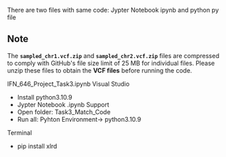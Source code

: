 There are two files with same code: Jypter Notebook ipynb and python py file

## Note
The **`sampled_chr1.vcf.zip`** and **`sampled_chr2.vcf.zip`** files are compressed to comply with GitHub's file size limit of 25 MB for individual files. Please unzip these files to obtain the **VCF files** before running the code.

IFN_646_Project_Task3.ipynb
Visual Studio
- Install python3.10.9
- Jypter Notebook .ipynb Support
- Open folder: Task3_Match_Code
- Run all: Pyhton Environment-> python3.10.9

Terminal
- pip install xlrd
